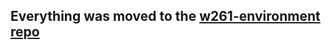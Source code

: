 ## Everything was moved to the [w261-environment repo](https://github.com/UCB-w261/w261-environment/tree/master/gcp) 